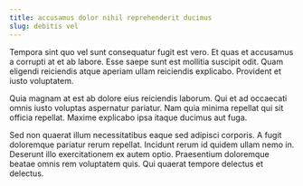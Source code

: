 ```yaml
---
title: accusamus dolor nihil reprehenderit ducimus
slug: debitis vel
---
```


Tempora sint quo vel sunt consequatur fugit est vero. Et quas et accusamus a corrupti at et ab labore. Esse saepe sunt est mollitia suscipit odit. Quam eligendi reiciendis atque aperiam ullam reiciendis explicabo. Provident et iusto voluptatem.

Quia magnam at est ab dolore eius reiciendis laborum. Qui et ad occaecati omnis iusto voluptas aspernatur pariatur. Nam quia minima repellat qui sit officia repellat. Maxime explicabo ipsa itaque ducimus aut fuga.

Sed non quaerat illum necessitatibus eaque sed adipisci corporis. A fugit doloremque pariatur rerum repellat. Incidunt rerum id quidem ullam nemo in. Deserunt illo exercitationem ex autem optio. Praesentium doloremque beatae omnis rem voluptatem quis. Qui quaerat tempore delectus et delectus.
